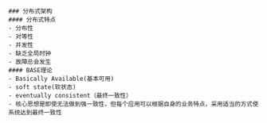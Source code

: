     ### 分布式架构
    #### 分布式特点
    - 分布性
    - 对等性
    - 并发性
    - 缺乏全局时钟
    - 故障总会发生
    #### BASE理论
    - Basically Available(基本可用)
    - soft state(软状态)
    - eventually consistent（最终一致性）
    - 核心思想是即使无法做到强一致性，但每个应用可以根据自身的业务特点，采用适当的方式使系统达到最终一致性